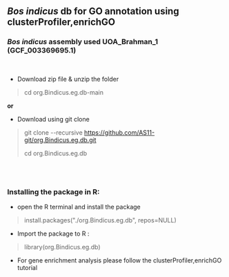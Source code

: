 
## _Bos indicus_ db for GO annotation using clusterProfiler,enrichGO

### _Bos indicus_ assembly used UOA_Brahman_1 (GCF_003369695.1)
<br/>

* Download zip file & unzip the folder 

> cd org.Bindicus.eg.db-main

**or**

* Download using git clone

> git clone --recursive https://github.com/AS11-git/org.Bindicus.eg.db.git
>
> cd org.Bindicus.eg.db
>
<br/><br/>

### Installing the package in R:

* open the R terminal and install the package

 > install.packages("./org.Bindicus.eg.db", repos=NULL)

* Import the package to R :

 > library(org.Bindicus.eg.db)

* For gene enrichment analysis please follow the clusterProfiler,enrichGO tutorial
